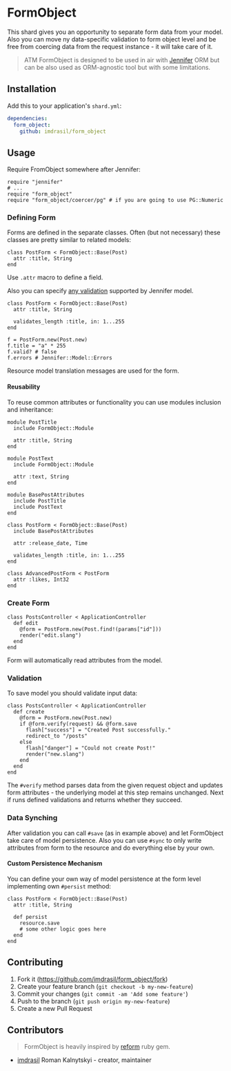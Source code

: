 # FormObject

This shard gives you an opportunity to separate form data from your model. Also you can move ny data-specific validation to form object level and be free from coercing data from the request instance - it will take care of it.

> ATM FormObject is designed to be used in air with [Jennifer](https://github.com/imdrasil/jennifer.cr) ORM but can be also used as ORM-agnostic tool but with some limitations.

## Installation

Add this to your application's `shard.yml`:

```yaml
dependencies:
  form_object:
    github: imdrasil/form_object
```

## Usage

Require FromObject somewhere after Jennifer:

```crystal
require "jennifer"
# ...
require "form_object"
require "form_object/coercer/pg" # if you are going to use PG::Numeric
```

### Defining Form

Forms are defined in the separate classes. Often (but not necessary) these classes are pretty similar to related models:

```crystal
class PostForm < FormObject::Base(Post)
  attr :title, String
end
```

Use `.attr` macro to define a field.

Also you can specify [any validation](https://github.com/imdrasil/jennifer.cr/blob/master/docs/validation.md) supported by Jennifer model.

```crystal
class PostForm < FormObject::Base(Post)
  attr :title, String

  validates_length :title, in: 1...255
end

f = PostForm.new(Post.new)
f.title = "a" * 255
f.valid? # false
f.errors # Jennifer::Model::Errors
```

Resource model translation messages are used for the form.

#### Reusability

To reuse common attributes or functionality you can use modules inclusion and inheritance:

```crystal
module PostTitle
  include FormObject::Module

  attr :title, String
end

module PostText
  include FormObject::Module

  attr :text, String
end

module BasePostAttributes
  include PostTitle
  include PostText
end

class PostForm < FormObject::Base(Post)
  include BasePostAttributes

  attr :release_date, Time

  validates_length :title, in: 1...255
end

class AdvancedPostForm < PostForm
  attr :likes, Int32
end
```

### Create Form

```crystal
class PostsController < ApplicationController
  def edit
    @form = PostForm.new(Post.find!(params["id"]))
    render("edit.slang")
  end
end
```

Form will automatically read attributes from the model.

### Validation

To save model you should validate input data:

```crystal
class PostsController < ApplicationController
  def create
    @form = PostForm.new(Post.new)
    if @form.verify(request) && @form.save
      flash["success"] = "Created Post successfully."
      redirect_to "/posts"
    else
      flash["danger"] = "Could not create Post!"
      render("new.slang")
    end
  end
end
```

The `#verify` method parses data from the given request object and updates form attributes - the underlying model at this step remains unchanged. Next if runs defined validations and returns whether they succeed.

### Data Synching

After validation you can call `#save` (as in example above) and let FormObject take care of model persistence. Also you can use `#sync` to only write attributes from form to the resource and do everything else by your own.

#### Custom Persistence Mechanism

You can define your own way of model persistence at the form level implementing own `#persist` method:

```crystal
class PostForm < FormObject::Base(Post)
  attr :title, String

  def persist
    resource.save
    # some other logic goes here
  end
end
```

## Contributing

1. Fork it (<https://github.com/imdrasil/form_object/fork>)
2. Create your feature branch (`git checkout -b my-new-feature`)
3. Commit your changes (`git commit -am 'Add some feature'`)
4. Push to the branch (`git push origin my-new-feature`)
5. Create a new Pull Request

## Contributors

> FormObject is heavily inspired by [reform](https://github.com/trailblazer/reform) ruby gem.

- [imdrasil](https://github.com/imdrasil) Roman Kalnytskyi - creator, maintainer
